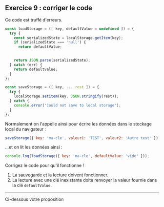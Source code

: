 ## Exercice 9 : corriger le code

Ce code est truffé d'erreurs.

```javascript
const loadStorage = ([ key, defaultValue = undefined ]) = {
  try {
    const serializedState = localStorage.getItem(key);
    if (serializedState === 'null') {
      return defaultValue;
    

    return JSON.parse(serializedState);
  } catch (err) {
    return defaultvalue;
  }
};

const saveStorage = ([ key, ....rest ]) = {
  try {
    localStorage.setitem(key, JSON.stringify(rest));
  } catch {
    console.error('Could not save to local storage');
  }
};
```

Normalement on l'appelle ainsi pour écrire les données dans le stockage local du navigateur :
 
 ```javascript
saveStorage({ key: 'ma-cle', valeur1: 'TEST', valeur2: 'Autre test' });
```
...et on lit les données ainsi : 
 ```javascript
console.log(loadStorage({ key: 'ma-cle', defaultValue: 'vide' }));
```

Corrigez le code pour qu'il fonctionne !

1. La sauvegarde et la lecture doivent fonctionner.
2. La lecture avec une clé inexistante doite renvoyer la valeur fournie dans la clé `defaultValue`.

---

<div role="alert" class="alert alert-info show">
    Ci-dessous votre proposition
</div>


```javascript_exercise9
```
